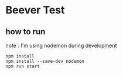 # Beever Test
## how to run

note : I'm using nodemon during development
```
npm install
npm install --save-dev nodemon
npm run start
```